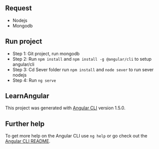 ## Request
- Nodejs
- Mongodb

## Run project
- Step 1: Git project, run mongodb
- Step 2: Run `npm install` and  `npm install -g @angular/cli` to setup angular/cli
- Step 3: Cd Sever folder run `npm install` and `node sever` to run sever nodejs
- Step 4: Run `ng serve`

## LearnAngular

This project was generated with [Angular CLI](https://github.com/angular/angular-cli) version 1.5.0.

## Further help

To get more help on the Angular CLI use `ng help` or go check out the [Angular CLI README](https://github.com/angular/angular-cli/blob/master/README.md).
